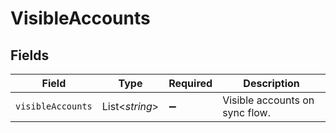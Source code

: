 # VisibleAccounts


## Fields

| Field                          | Type                           | Required                       | Description                    |
| ------------------------------ | ------------------------------ | ------------------------------ | ------------------------------ |
| `visibleAccounts`              | List<*string*>                 | :heavy_minus_sign:             | Visible accounts on sync flow. |